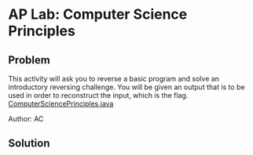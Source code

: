 # AP Lab: Computer Science Principles
## Problem
This activity will ask you to reverse a basic program and solve an introductory reversing challenge. You will be given an output that is to be used in order to reconstruct the input, which is the flag.  
[ComputerSciencePrinciples.java](./ComputerSciencePrinciples.java)  

Author: AC
## Solution